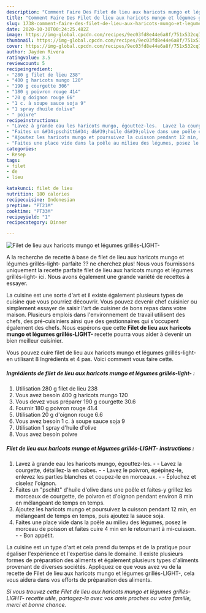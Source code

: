 ```yaml
---
description: "Comment Faire Des Filet de lieu aux haricots mungo et légumes grillés-LIGHT-"
title: "Comment Faire Des Filet de lieu aux haricots mungo et légumes grillés-LIGHT-"
slug: 1738-comment-faire-des-filet-de-lieu-aux-haricots-mungo-et-legumes-grilles-light
date: 2020-10-30T00:24:25.482Z
image: https://img-global.cpcdn.com/recipes/9ec03fd8e44e6a8f/751x532cq70/filet-de-lieu-aux-haricots-mungo-et-legumes-grilles-light-photo-principale-de-la-recette.jpg
thumbnail: https://img-global.cpcdn.com/recipes/9ec03fd8e44e6a8f/751x532cq70/filet-de-lieu-aux-haricots-mungo-et-legumes-grilles-light-photo-principale-de-la-recette.jpg
cover: https://img-global.cpcdn.com/recipes/9ec03fd8e44e6a8f/751x532cq70/filet-de-lieu-aux-haricots-mungo-et-legumes-grilles-light-photo-principale-de-la-recette.jpg
author: Jayden Rivera
ratingvalue: 3.5
reviewcount: 5
recipeingredient:
- "280 g filet de lieu 238"
- "400 g haricots mungo 120"
- "190 g courgette 306"
- "180 g poivron rouge 414"
- "20 g doignon rouge 66"
- "1 c. à soupe sauce soja 9"
- "1 spray dhuile dolive"
- " poivre"
recipeinstructions:
- "Lavez à grande eau les haricots mungo, égouttez-les.  Lavez la courgette, détaillez-la en cubes.  Lavez le poivron, épépinez-le, enlevez les parties blanches et coupez-le en morceaux.  Épluchez et ciselez l&#39;oignon."
- "Faites un &#34;pschitt&#34; d&#39;huile d&#39;olive dans une poêle et faites-y grillez les morceaux de courgette, de poivron et d&#39;oignon pendant environ 8 min en mélangeant de temps en temps."
- "Ajoutez les haricots mungo et poursuivez la cuisson pendant 12 min, en mélangeant de temps en temps, puis ajoutez la sauce soja."
- "Faites une place vide dans la poêle au milieu des légumes, posez le morceau de poisson et faites cuire 4 min en le retournant à mi-cuisson.  Bon appétit."
categories:
- Resep
tags:
- filet
- de
- lieu

katakunci: filet de lieu 
nutrition: 180 calories
recipecuisine: Indonesian
preptime: "PT21M"
cooktime: "PT33M"
recipeyield: "1"
recipecategory: Dinner

---
```



![Filet de lieu aux haricots mungo et légumes grillés-LIGHT-](https://img-global.cpcdn.com/recipes/9ec03fd8e44e6a8f/751x532cq70/filet-de-lieu-aux-haricots-mungo-et-legumes-grilles-light-photo-principale-de-la-recette.jpg)

A la recherche de recette à base de filet de lieu aux haricots mungo et légumes grillés-light- parfaite ?? ne cherchez plus! Nous vous fournissons uniquement la recette parfaite filet de lieu aux haricots mungo et légumes grillés-light- ici. Nous avons également une grande variété de recettes à essayer.

La cuisine est une sorte d'art et il existe également plusieurs types de cuisine que vous pourriez découvrir. Vous pouvez devenir chef cuisinier ou simplement essayer de saisir l'art de cuisiner de bons repas dans votre maison. Plusieurs emplois dans l'environnement de travail utilisent des chefs, des pré-cuisiniers ainsi que des gestionnaires qui s'occupent également des chefs. Nous espérons que cette <strong> Filet de lieu aux haricots mungo et légumes grillés-LIGHT- </strong> recette pourra vous aider à devenir un bien meilleur cuisinier.

<!--inarticleads1-->

Vous pouvez cuire filet de lieu aux haricots mungo et légumes grillés-light- en utilisant 8 Ingrédients et 4 pas. Voici comment vous faire cette.

##### Ingrédients de filet de lieu aux haricots mungo et légumes grillés-light- :

1. Utilisation 280 g filet de lieu 238
1. Vous avez besoin 400 g haricots mungo 120
1. Vous devez vous préparer 190 g courgette 30.6
1. Fournir 180 g poivron rouge 41.4
1. Utilisation 20 g d&#39;oignon rouge 6.6
1. Vous avez besoin 1 c. à soupe sauce soja 9
1. Utilisation 1 spray d&#39;huile d&#39;olive
1. Vous avez besoin  poivre




<!--inarticleads2-->

##### Filet de lieu aux haricots mungo et légumes grillés-LIGHT- instructions :

1. Lavez à grande eau les haricots mungo, égouttez-les. -  - Lavez la courgette, détaillez-la en cubes. -  - Lavez le poivron, épépinez-le, enlevez les parties blanches et coupez-le en morceaux. -  - Épluchez et ciselez l&#39;oignon.
1. Faites un &#34;pschitt&#34; d&#39;huile d&#39;olive dans une poêle et faites-y grillez les morceaux de courgette, de poivron et d&#39;oignon pendant environ 8 min en mélangeant de temps en temps.
1. Ajoutez les haricots mungo et poursuivez la cuisson pendant 12 min, en mélangeant de temps en temps, puis ajoutez la sauce soja.
1. Faites une place vide dans la poêle au milieu des légumes, posez le morceau de poisson et faites cuire 4 min en le retournant à mi-cuisson. -  - Bon appétit.




<!--inarticleads1-->

<p>
La cuisine est un type d'art et cela prend du temps et de la pratique pour égaliser l'expérience et l'expertise dans le domaine. Il existe plusieurs formes de préparation des aliments et également plusieurs types d'aliments provenant de diverses sociétés. Appliquez ce que vous avez vu de la recette de Filet de lieu aux haricots mungo et légumes grillés-LIGHT-, cela vous aidera dans vos efforts de préparation des aliments.
</p>

<p>
<i>Si vous trouvez cette Filet de lieu aux haricots mungo et légumes grillés-LIGHT- recette utile, partagez-la avec vos amis proches ou votre famille, merci et bonne chance.</i>
</p>
